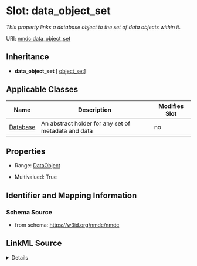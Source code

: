 # Slot: data_object_set


_This property links a database object to the set of data objects within it._



URI: [nmdc:data_object_set](https://w3id.org/nmdc/data_object_set)




## Inheritance

* **data_object_set** [ [object_set](object_set.md)]





## Applicable Classes

| Name | Description | Modifies Slot |
| --- | --- | --- |
[Database](Database.md) | An abstract holder for any set of metadata and data |  no  |







## Properties

* Range: [DataObject](DataObject.md)

* Multivalued: True





## Identifier and Mapping Information







### Schema Source


* from schema: https://w3id.org/nmdc/nmdc




## LinkML Source

<details>
```yaml
name: data_object_set
description: This property links a database object to the set of data objects within
  it.
from_schema: https://w3id.org/nmdc/nmdc
rank: 1000
mixins:
- object_set
domain: Database
multivalued: true
alias: data_object_set
domain_of:
- Database
range: DataObject
inlined: true
inlined_as_list: true

```
</details>